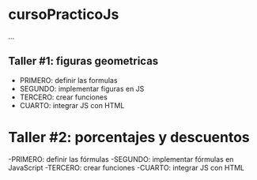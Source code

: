 # cursoPracticoJs

...

## Taller #1: figuras geometricas

- PRIMERO: definir las formulas
- SEGUNDO: implementar figuras en JS
- TERCERO: crear funciones
- CUARTO: integrar JS con HTML

# Taller #2: porcentajes y descuentos

-PRIMERO: definir las fórmulas
-SEGUNDO: implementar fórmulas en JavaScript
-TERCERO: crear funciones
-CUARTO: integrar JS con HTML